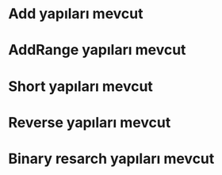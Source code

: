 # Add yapıları mevcut
# AddRange  yapıları mevcut
# Short yapıları mevcut
# Reverse   yapıları mevcut
# Binary resarch    yapıları mevcut